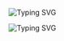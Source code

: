 <p align="center">
    <img src="https://readme-typing-svg.demolab.com?font=Archimoto+V01&duration=1&pause=1000&color=F70000&center=true&vCenter=true&repeat=false&random=false&width=435&lines=Omar+Mohamed+Awad+Ellaban" alt="Typing SVG" />
</p>
<p align="center"><img src="https://readme-typing-svg.demolab.com?font=Archimoto+V01&size=18&duration=1500&pause=1000&color=B10000&center=true&vCenter=true&random=false&width=700&lines=+Creating+possibilities+and+turning+dreams+into+digital+reality;A+guy+that+makes+the+best+GUI+!;Python+Spechialest;My+code+is+the+poetry+that+brings+innovation+to+life.;GUI+maker+from+A+%3E+Z;Programming+Octopus%2C+I+am+a+fullstack+!;API+catcher+%2C+speed+learner+and+a+good+speaker+.;Tour+guide+of+the+user+in+my+applications" alt="Typing SVG" /></p>

